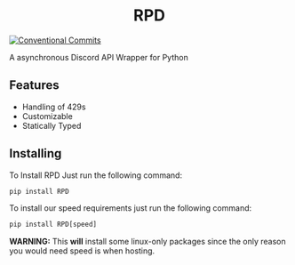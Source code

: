 <h1 align="center">RPD</h1>

[![Conventional Commits](https://img.shields.io/badge/Conventional%20Commits-1.0.0-yellow.svg)](https://conventionalcommits.org)

A asynchronous Discord API Wrapper for Python

## Features

- Handling of 429s
- Customizable
- Statically Typed

## Installing

To Install RPD Just run the following command:

```py
pip install RPD
```

To install our speed requirements just run the following command:

```py
pip install RPD[speed]
```
**WARNING:** This **will** install some linux-only packages since the only reason you would need speed is when hosting.

